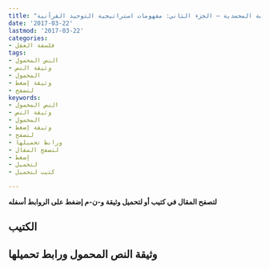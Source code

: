 ```yaml
---
title: "استراتيجية التوحيد القرآنية ومنطق السياسة المحمدية – الجزء الثاني: مفهومات استراتيجية التوحيد القرآنية"
date: '2017-03-22'
lastmod: '2017-03-22'
categories:
- فلسفة العقل
tags:
- النص المحمول
- وثيقة النص
- المحمول
- وثيقة إضغط
- لتصفح
keywords:
- النص المحمول
- وثيقة النص
- المحمول
- وثيقة إضغط
- لتصفح
- ورابط تحميلها
- لتصفح المقال
- إضغط
- لتحميل
- كتيب لتحميل

---
```

**لتصفح المقال في كتيب أو لتحميل وثيقة و-ن-م إضغط على الروابط أسفله**

## الكتيب

## وثيقة النص المحمول ورابط تحميلها

###